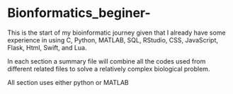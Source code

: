 # Bionformatics_beginer-
This is the start of my bioinformatic journey given that I already have some experience in using C, Python, MATLAB, SQL, RStudio, CSS, JavaScript, Flask, Html, Swift, and Lua.

In each section a summary file will combine all the codes used from different related files to solve a relatively complex biological problem. 

All section uses either python or MATLAB
